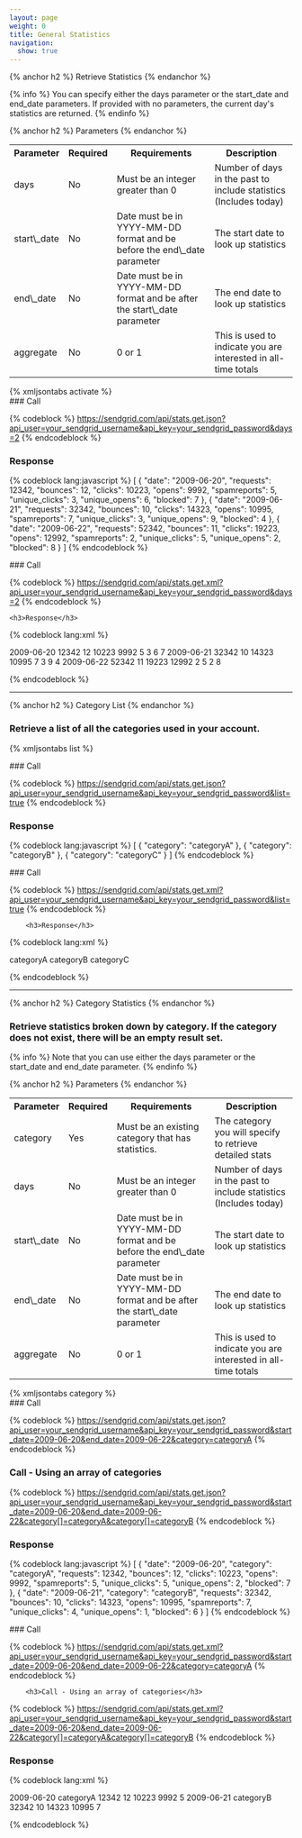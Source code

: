 ```yaml
---
layout: page
weight: 0
title: General Statistics
navigation:
  show: true
---
```


{% anchor h2 %} Retrieve Statistics {% endanchor %}
 
{% info %} You can specify either the days parameter or the start\_date and end\_date parameters. If provided with no parameters, the current day's statistics are returned. {% endinfo %}
 
{% anchor h2 %} Parameters {% endanchor %}


<table markdown="1" class="table table-bordered table-striped">
<tbody markdown="1">
<tr markdown="1">
<th markdown="1">
Parameter

</th>
<th markdown="1">
Required

</th>
<th markdown="1">
Requirements

</th>
<th markdown="1">
Description

</th>
</tr>
<tr markdown="1">
<td markdown="1">
days

</td>
<td markdown="1">
No

</td>
<td markdown="1">
Must be an integer greater than 0

</td>
<td markdown="1">
Number of days in the past to include statistics (Includes today)

</td>
</tr>
<tr markdown="1">
<td markdown="1">
start\_date

</td>
<td markdown="1">
No

</td>
<td markdown="1">
Date must be in YYYY-MM-DD format and be before the end\_date parameter

</td>
<td markdown="1">
The start date to look up statistics

</td>
</tr>
<tr markdown="1">
<td markdown="1">
end\_date

</td>
<td markdown="1">
No

</td>
<td markdown="1">
Date must be in YYYY-MM-DD format and be after the start\_date parameter

</td>
<td markdown="1">
The end date to look up statistics

</td>
</tr>
<tr markdown="1">
<td markdown="1">
aggregate

</td>
<td markdown="1">
No

</td>
<td markdown="1">
0 or 1

</td>
<td markdown="1">
This is used to indicate you are interested in all-time totals

</td>
</tr>
</tbody>
</table>
{% xmljsontabs activate %}

<div markdown="1" class="tab-content">
<div markdown="1" class="tab-pane active" id="activate-json">
### Call



{% codeblock %}
https://sendgrid.com/api/stats.get.json?api_user=your_sendgrid_username&api_key=your_sendgrid_password&days=2
{% endcodeblock %}
     <h3>Response</h3>

{% codeblock lang:javascript %}
[
  {
    "date": "2009-06-20",
    "requests": 12342,
    "bounces": 12,
    "clicks": 10223,
    "opens": 9992,
    "spamreports": 5,
    "unique_clicks": 3,
    "unique_opens": 6,
    "blocked": 7
  },
  {
    "date": "2009-06-21",
    "requests": 32342,
    "bounces": 10,
    "clicks": 14323,
    "opens": 10995,
    "spamreports": 7,
    "unique_clicks": 3,
    "unique_opens": 9,
    "blocked": 4
  },
  {
    "date": "2009-06-22",
    "requests": 52342,
    "bounces": 11,
    "clicks": 19223,
    "opens": 12992,
    "spamreports": 2,
    "unique_clicks": 5,
    "unique_opens": 2,
    "blocked": 8
  }
]
{% endcodeblock %}




</div>
<div markdown="1" class="tab-pane" id="activate-xml">
### Call



{% codeblock %}
https://sendgrid.com/api/stats.get.xml?api_user=your_sendgrid_username&api_key=your_sendgrid_password&days=2
{% endcodeblock %}

	<h3>Response</h3>
	
{% codeblock lang:xml %}
<?xml version="1.0" encoding="ISO-8859-1"?>

<stats>
   <day>
      <date>2009-06-20</date>
      <requests>12342</requests>
      <bounces>12</bounces>
      <clicks>10223</clicks>
      <opens>9992</opens>
      <spamreports>5</spamreports>
      <unique_clicks>3</unique_clicks>
      <unique_opens>6</unique_opens>
      <blocked>7</blocked>
   </day>
   <day>
      <date>2009-06-21</date>
      <requests>32342</requests>
      <bounces>10</bounces>
      <clicks>14323</clicks>
      <opens>10995</opens>
      <spamreports>7</spamreports>
      <unique_clicks>3</unique_clicks>
      <unique_opens>9</unique_opens>
      <blocked>4</blocked>
   </day>
   <day>
      <date>2009-06-22</date>
      <requests>52342</requests>
      <bounces>11</bounces>
      <clicks>19223</clicks>
      <opens>12992</opens>
      <spamreports>2</spamreports>
      <unique_clicks>5</unique_clicks>
      <unique_opens>2</unique_opens>
      <blocked>8</blocked>
   </day>
</stats>

{% endcodeblock %}




</div>
</div>

* * * * *


{% anchor h2 %} Category List {% endanchor %}


### Retrieve a list of all the categories used in your account.

{% xmljsontabs list %}

<div markdown="1" class="tab-content">
<div markdown="1" class="tab-pane active" id="list-json">
### Call



{% codeblock %}
https://sendgrid.com/api/stats.get.json?api_user=your_sendgrid_username&api_key=your_sendgrid_password&list=true
{% endcodeblock %}
     <h3>Response</h3>

{% codeblock lang:javascript %}
[
  {
    "category": "categoryA"
  },
  {
    "category": "categoryB"
  },
  {
    "category": "categoryC"
  }
]
{% endcodeblock %}




</div>
<div markdown="1" class="tab-pane" id="list-xml">
### Call



{% codeblock %}
https://sendgrid.com/api/stats.get.xml?api_user=your_sendgrid_username&api_key=your_sendgrid_password&list=true
{% endcodeblock %}

		<h3>Response</h3>

{% codeblock lang:xml %}
<?xml version="1.0" encoding="ISO-8859-1"?>

<categories>
   <category>categoryA</category>
   <category>categoryB</category>
   <category>categoryC</category>
</categories>

{% endcodeblock %}




</div>
</div>

* * * * *


{% anchor h2 %} Category Statistics {% endanchor %}


### Retrieve statistics broken down by category. If the category does not exist, there will be an empty result set.


{% info %} Note that you can use either the days parameter or the start\_date and end\_date parameter. {% endinfo %}
 
{% anchor h2 %} Parameters {% endanchor %}


<table markdown="1" class="table table-bordered table-striped">
<tbody markdown="1">
<tr markdown="1">
<th markdown="1">
Parameter

</th>
<th markdown="1">
Required

</th>
<th markdown="1">
Requirements

</th>
<th markdown="1">
Description

</th>
</tr>
<tr markdown="1">
<td markdown="1">
category

</td>
<td markdown="1">
Yes

</td>
<td markdown="1">
Must be an existing category that has statistics.

</td>
<td markdown="1">
The category you will specify to retrieve detailed stats

</td>
</tr>
<tr markdown="1">
<td markdown="1">
days

</td>
<td markdown="1">
No

</td>
<td markdown="1">
Must be an integer greater than 0

</td>
<td markdown="1">
Number of days in the past to include statistics (Includes today)

</td>
</tr>
<tr markdown="1">
<td markdown="1">
start\_date

</td>
<td markdown="1">
No

</td>
<td markdown="1">
Date must be in YYYY-MM-DD format and be before the end\_date parameter

</td>
<td markdown="1">
The start date to look up statistics

</td>
</tr>
<tr markdown="1">
<td markdown="1">
end\_date

</td>
<td markdown="1">
No

</td>
<td markdown="1">
Date must be in YYYY-MM-DD format and be after the start\_date parameter

</td>
<td markdown="1">
The end date to look up statistics

</td>
</tr>
<tr markdown="1">
<td markdown="1">
aggregate

</td>
<td markdown="1">
No

</td>
<td markdown="1">
0 or 1

</td>
<td markdown="1">
This is used to indicate you are interested in all-time totals

</td>
</tr>
</tbody>
</table>
{% xmljsontabs category %}

<div markdown="1" class="tab-content">
<div markdown="1" class="tab-pane active" id="category-json">
### Call



{% codeblock %}
https://sendgrid.com/api/stats.get.json?api_user=your_sendgrid_username&api_key=your_sendgrid_password&start_date=2009-06-20&end_date=2009-06-22&category=categoryA
{% endcodeblock %}
<h3>Call - Using an array of categories</h3>

{% codeblock %}
https://sendgrid.com/api/stats.get.json?api_user=your_sendgrid_username&api_key=your_sendgrid_password&start_date=2009-06-20&end_date=2009-06-22&category[]=categoryA&category[]=categoryB
{% endcodeblock %}



### Response




{% codeblock lang:javascript %}
[
  {
    "date": "2009-06-20",
    "category": "categoryA",
    "requests": 12342,
    "bounces": 12,
    "clicks": 10223,
    "opens": 9992,
    "spamreports": 5,
    "unique_clicks": 5,
    "unique_opens": 2,
    "blocked": 7
  },
  {
    "date": "2009-06-21",
    "category": "categoryB",
    "requests": 32342,
    "bounces": 10,
    "clicks": 14323,
    "opens": 10995,
    "spamreports": 7,
    "unique_clicks": 4,
    "unique_opens": 1,
    "blocked": 6
  }
]
{% endcodeblock %}




</div>
<div markdown="1" class="tab-pane" id="category-xml">
### Call



{% codeblock %}
https://sendgrid.com/api/stats.get.xml?api_user=your_sendgrid_username&api_key=your_sendgrid_password&start_date=2009-06-20&end_date=2009-06-22&category=categoryA
{% endcodeblock %}

		<h3>Call - Using an array of categories</h3>
{% codeblock %}
https://sendgrid.com/api/stats.get.xml?api_user=your_sendgrid_username&api_key=your_sendgrid_password&start_date=2009-06-20&end_date=2009-06-22&category[]=categoryA&category[]=categoryB
{% endcodeblock %}



### Response




{% codeblock lang:xml %}
<?xml version="1.0" encoding="ISO-8859-1"?>

<stats>
   <day>
      <date>2009-06-20</date>
      <category>categoryA</category>
      <requests>12342</requests>
      <bounces>12</bounces>
      <clicks>10223</clicks>
      <opens>9992</opens>
      <spamreports>5</spamreports>
   </day>
   <day>
      <date>2009-06-21</date>
      <category>categoryB</category>
      <requests>32342</requests>
      <bounces>10</bounces>
      <clicks>14323</clicks>
      <opens>10995</opens>
      <spamreports>7</spamreports>
   </day>
</stats>

{% endcodeblock %}




</div>
</div>

